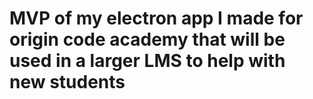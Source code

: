 # MVP of my electron app I made for origin code academy that will be used in a larger LMS to help with new students